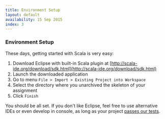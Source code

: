 ```yaml
---
title: Environment Setup
layout: default
availability: 15 Sep 2015
index: 3
---
```


###  Environment Setup

These days, getting started with Scala is very easy:

1. Download Eclipse with built-in Scala plugin at [http://scala-ide.org/download/sdk.html](http://scala-ide.org/download/sdk.html)
1. Launch the downloaded application
1. Go to menu `File > Import > Existing Project into Workspace`
1. Select the directory where you unarchived the skeleton of your assignment
1. Click `Finish`

You should be all set. If you don't like Eclipse, feel free to use alternative IDEs or even develop in console, as long as your project [passes our tests](/handing-in.html).